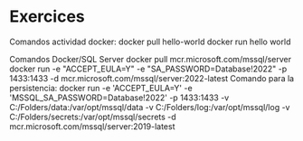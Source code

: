 # Exercices
Comandos actividad docker:
docker pull hello-world
docker run hello world

Comandos Docker/SQL Server
docker pull mcr.microsoft.com/mssql/server
docker run -e "ACCEPT_EULA=Y" -e "SA_PASSWORD=Database!2022" -p 1433:1433 -d mcr.microsoft.com/mssql/server:2022-latest
Comando para la persistencia:
docker run -e 'ACCEPT_EULA=Y' -e 'MSSQL_SA_PASSWORD=Database!2022' -p 1433:1433 -v C:/Folders/data:/var/opt/mssql/data -v C:/Folders/log:/var/opt/mssql/log -v C:/Folders/secrets:/var/opt/mssql/secrets -d mcr.microsoft.com/mssql/server:2019-latest
